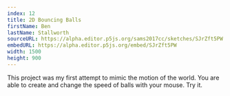 ```yaml
---
index: 12
title: 2D Bouncing Balls
firstName: Ben
lastName: Stallworth
sourceURL: https://alpha.editor.p5js.org/sams2017cc/sketches/SJrZft5PW
embedURL: https://alpha.editor.p5js.org/embed/SJrZft5PW
width: 1500
height: 900
---
```


This project was my first attempt to mimic the motion of the world. You are
able to create and change the speed of balls with your mouse. Try it.


